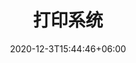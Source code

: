 ---
title: "打印系统"
date: 2020-12-3T15:44:46+06:00
keywords: "武汉UI设计 武汉UI设计公司 UI设计 UX设计 UE设计"
type: portfolio
image: "images/projects/21/1.jpeg"
category: ["UI/UX 小程序"]
project_images: ["images/projects/21/01.jpg"]
weight: 123
---